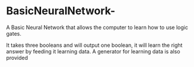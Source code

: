 # BasicNeuralNetwork-
A Basic Neural Network that allows the computer to learn how to use logic gates.

It takes three booleans and will output one boolean, it will learn the right answer by feeding it learning data. A generator for learning data is also provided
